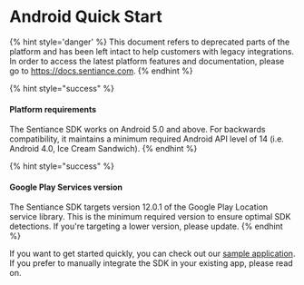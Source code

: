 # Android Quick Start

{% hint style='danger' %} This document refers to deprecated parts of the platform and has been left intact to help customers with legacy integrations. In order to access the latest platform features and documentation, please go to https://docs.sentiance.com. {% endhint %}

{% hint style="success" %}
#### Platform requirements

The Sentiance SDK works on Android 5.0 and above. For backwards compatibility, it maintains a minimum required Android API level of 14 (i.e. Android 4.0, Ice Cream Sandwich).
{% endhint %}

{% hint style="success" %}
#### Google Play Services version

The Sentiance SDK targets version 12.0.1 of the Google Play Location service library. This is the minimum required version to ensure optimal SDK detections. If you're targeting a lower version, please update.
{% endhint %}

If you want to get started quickly, you can check out our [sample application](https://github.com/sentiance/sample-apps-android). If you prefer to manually integrate the SDK in your existing app, please read on.
